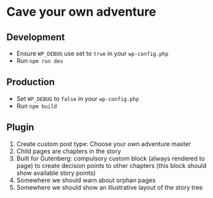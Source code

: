 # Cave your own adventure

## Development
 - Ensure `WP_DEBUG` use set to `true` in your `wp-config.php`
 - Run `npm run dev`  

## Production
  - Set `WP_DEBUG` to `false` in your `wp-config.php`
  - Run `npm build`

## Plugin
1. Create custom post type: Choose your own adventure master
2. Child pages are chapters in the story
3. Built for Gutenberg: compulsory custom block (always rendered to page) to create decision points to other chapters (this block should show available story points)
4. Somewhere we should warn about orphan pages
5. Somewhere we should show an illustrative layout of the story tree
